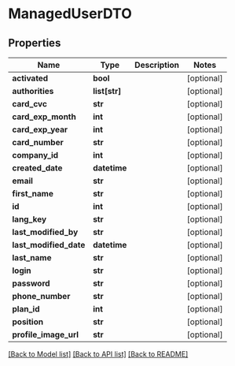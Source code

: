 # ManagedUserDTO

## Properties
Name | Type | Description | Notes
------------ | ------------- | ------------- | -------------
**activated** | **bool** |  | [optional] 
**authorities** | **list[str]** |  | [optional] 
**card_cvc** | **str** |  | [optional] 
**card_exp_month** | **int** |  | [optional] 
**card_exp_year** | **int** |  | [optional] 
**card_number** | **str** |  | [optional] 
**company_id** | **int** |  | [optional] 
**created_date** | **datetime** |  | [optional] 
**email** | **str** |  | [optional] 
**first_name** | **str** |  | [optional] 
**id** | **int** |  | [optional] 
**lang_key** | **str** |  | [optional] 
**last_modified_by** | **str** |  | [optional] 
**last_modified_date** | **datetime** |  | [optional] 
**last_name** | **str** |  | [optional] 
**login** | **str** |  | [optional] 
**password** | **str** |  | [optional] 
**phone_number** | **str** |  | [optional] 
**plan_id** | **int** |  | [optional] 
**position** | **str** |  | [optional] 
**profile_image_url** | **str** |  | [optional] 

[[Back to Model list]](../README.md#documentation-for-models) [[Back to API list]](../README.md#documentation-for-api-endpoints) [[Back to README]](../README.md)


